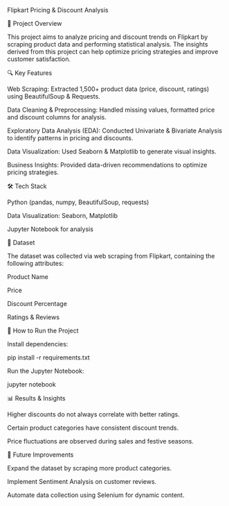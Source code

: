 Flipkart Pricing & Discount Analysis

📌 Project Overview

This project aims to analyze pricing and discount trends on Flipkart by scraping product data and performing statistical analysis. The insights derived from this project can help optimize pricing strategies and improve customer satisfaction.

🔍 Key Features

Web Scraping: Extracted 1,500+ product data (price, discount, ratings) using BeautifulSoup & Requests.

Data Cleaning & Preprocessing: Handled missing values, formatted price and discount columns for analysis.

Exploratory Data Analysis (EDA): Conducted Univariate & Bivariate Analysis to identify patterns in pricing and discounts.

Data Visualization: Used Seaborn & Matplotlib to generate visual insights.

Business Insights: Provided data-driven recommendations to optimize pricing strategies.

🛠️ Tech Stack

Python (pandas, numpy, BeautifulSoup, requests)

Data Visualization: Seaborn, Matplotlib

Jupyter Notebook for analysis

📂 Dataset

The dataset was collected via web scraping from Flipkart, containing the following attributes:

Product Name

Price

Discount Percentage

Ratings & Reviews

🚀 How to Run the Project

Install dependencies:

pip install -r requirements.txt

Run the Jupyter Notebook:

jupyter notebook

📊 Results & Insights

Higher discounts do not always correlate with better ratings.

Certain product categories have consistent discount trends.

Price fluctuations are observed during sales and festive seasons.

📜 Future Improvements

Expand the dataset by scraping more product categories.

Implement Sentiment Analysis on customer reviews.

Automate data collection using Selenium for dynamic content.
